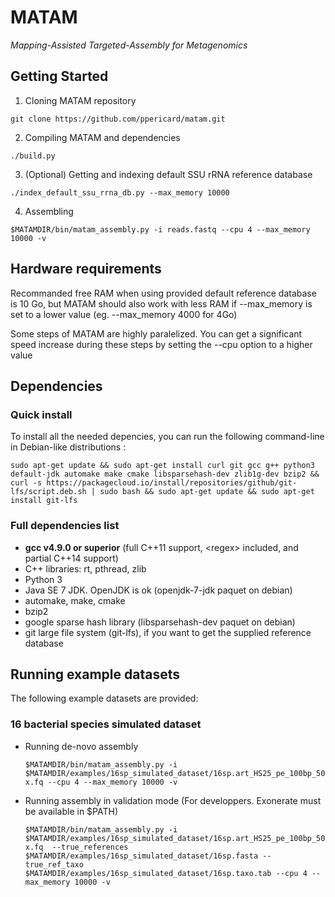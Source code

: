# MATAM

*Mapping-Assisted Targeted-Assembly for Metagenomics* 

## Getting Started

1. Cloning MATAM repository

  `git clone https://github.com/ppericard/matam.git`

2. Compiling MATAM and dependencies

  `./build.py`

3. (Optional) Getting and indexing default SSU rRNA reference database

  `./index_default_ssu_rrna_db.py --max_memory 10000`

4. Assembling

  `$MATAMDIR/bin/matam_assembly.py -i reads.fastq --cpu 4 --max_memory 10000 -v`

## Hardware requirements

Recommanded free RAM when using provided default reference database is 10 Go, but MATAM should also work with less RAM if --max\_memory is set to a lower value (eg. --max\_memory 4000 for 4Go)

Some steps of MATAM are highly paralelized. You can get a significant speed increase during these steps by setting the --cpu option to a higher value

## Dependencies

### Quick install

To install all the needed depencies, you can run the following command-line in Debian-like distributions :

  `sudo apt-get update && sudo apt-get install curl git gcc g++ python3 default-jdk automake make cmake libsparsehash-dev zlib1g-dev bzip2 && curl -s https://packagecloud.io/install/repositories/github/git-lfs/script.deb.sh | sudo bash && sudo apt-get update && sudo apt-get install git-lfs`

### Full dependencies list

* **gcc v4.9.0 or superior** (full C++11 support, \<regex\> included, and partial C++14 support)
* C++ libraries: rt, pthread, zlib
* Python 3
* Java SE 7 JDK. OpenJDK is ok (openjdk-7-jdk paquet on debian)
* automake, make, cmake
* bzip2
* google sparse hash library (libsparsehash-dev paquet on debian)
* git large file system (git-lfs), if you want to get the supplied reference database

## Running example datasets

The following example datasets are provided:

### 16 bacterial species simulated dataset

* Running de-novo assembly

  `$MATAMDIR/bin/matam_assembly.py -i $MATAMDIR/examples/16sp_simulated_dataset/16sp.art_HS25_pe_100bp_50x.fq --cpu 4 --max_memory 10000 -v`
  
* Running assembly in validation mode (For developpers. Exonerate must be available in $PATH)

  `$MATAMDIR/bin/matam_assembly.py -i $MATAMDIR/examples/16sp_simulated_dataset/16sp.art_HS25_pe_100bp_50x.fq  --true_references $MATAMDIR/examples/16sp_simulated_dataset/16sp.fasta --true_ref_taxo $MATAMDIR/examples/16sp_simulated_dataset/16sp.taxo.tab --cpu 4 --max_memory 10000 -v`
